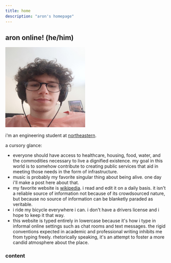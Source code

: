 ```yaml
---
title: home
description: "aron's homepage"
---
```

<meta name="robots" content="noindex, nofollow, noarchive">

## aron online! (he/him)

<img id="headshot" src="/images/headshot.jpg" width="250" height="250">

i'm an engineering student at [northeastern](https://en.wikipedia.org/wiki/Northeastern_University/). 

a cursory glance:
- everyone should have access to healthcare, housing, food, water, and the commodities necessary to live a dignified existence. my goal in this world is to somehow contribute to creating public services that aid in meeting those needs in the form of infrastructure.
- music is probably my favorite singular thing about being alive. one day i'll make a post here about that.
- my favorite website is [wikipedia](https://www.wikipedia.org/). i read and edit it on a daily basis. it isn't a reliable source of information not because of its crowdsourced nature, but because no source of information can be blanketly paraded as veritable.
- i ride my bicycle everywhere i can. i don't have a drivers license and i hope to keep it that way. 
- this website is typed entirely in lowercase because it's how i type in informal online settings such as chat rooms and text messages. the rigid conventions expected in academic and professional writing inhibits me from typing freely. rhetorically speaking, it's an attempt to foster a more candid atmosphere about the place.

### content
